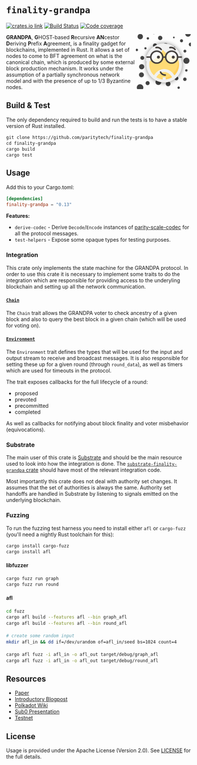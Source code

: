 # `finality-grandpa`

[![crates.io link][crates-badge]][crates] [![Build Status][travis-badge]][travis] [![Code coverage][codecov-badge]][codecov]

<img align="right" width="150" height="150" src="img/grandpa.png">

**GRANDPA**, **G**HOST-based **R**ecursive **AN**cestor **D**eriving **P**refix **A**greement, is a
finality gadget for blockchains, implemented in Rust. It allows a set of nodes to come to BFT
agreement on what is the canonical chain, which is produced by some external block production
mechanism. It works under the assumption of a partially synchronous network model and with the
presence of up to 1/3 Byzantine nodes.

## Build & Test

The only dependency required to build and run the tests is to have a stable version of Rust
installed.

```
git clone https://github.com/paritytech/finality-grandpa
cd finality-grandpa
cargo build
cargo test
```

## Usage

Add this to your Cargo.toml:

```toml
[dependencies]
finality-grandpa = "0.13"
```

**Features:**

- `derive-codec` - Derive `Decode`/`Encode` instances of [parity-scale-codec][parity-scale-codec]
  for all the protocol messages.
- `test-helpers` - Expose some opaque types for testing purposes.

### Integration

This crate only implements the state machine for the GRANDPA protocol. In order to use this crate it
is necessary to implement some traits to do the integration which are responsible for providing
access to the underyling blockchain and setting up all the network communication.

#### [`Chain`][chain-docs]

The `Chain` trait allows the GRANDPA voter to check ancestry of a given block and also to query the
best block in a given chain (which will be used for voting on).

#### [`Environment`][environment-docs]

The `Environment` trait defines the types that will be used for the input and output stream to
receive and broadcast messages. It is also responsible for setting these up for a given round
(through `round_data`), as well as timers which are used for timeouts in the protocol.

The trait exposes callbacks for the full lifecycle of a round:

- proposed
- prevoted
- precommitted
- completed

As well as callbacks for notifying about block finality and voter misbehavior (equivocations).

### Substrate

The main user of this crate is [Substrate][substrate] and should be the main resource used to look
into how the integration is done. The [`substrate-finality-grandpa` crate][substrate-finality-grandpa]
should have most of the relevant integration code.

Most importantly this crate does not deal with authority set changes. It assumes that the set of
authorities is always the same. Authority set handoffs are handled in Substrate by listening to
signals emitted on the underlying blockchain.

### Fuzzing

To run the fuzzing test harness you need to install either `afl` or `cargo-fuzz` (you'll need a nightly Rust toolchain
for this):

```sh
cargo install cargo-fuzz
cargo install afl
```

#### libfuzzer

```sh
cargo fuzz run graph
cargo fuzz run round
```

#### afl

```sh
cd fuzz
cargo afl build --features afl --bin graph_afl
cargo afl build --features afl --bin round_afl

# create some random input
mkdir afl_in && dd if=/dev/urandom of=afl_in/seed bs=1024 count=4

cargo afl fuzz -i afl_in -o afl_out target/debug/graph_afl
cargo afl fuzz -i afl_in -o afl_out target/debug/round_afl
```

## Resources

- [Paper][paper]
- [Introductory Blogpost][blogpost]
- [Polkadot Wiki][polkadot-wiki]
- [Sub0 Presentation][sub0]
- [Testnet][testnet]

## License

Usage is provided under the Apache License (Version 2.0). See [LICENSE](LICENSE) for the full
details.

[blogpost]: https://medium.com/polkadot-network/grandpa-block-finality-in-polkadot-an-introduction-part-1-d08a24a021b5
[chain-docs]: https://docs.rs/finality-grandpa/0.10.2/finality_grandpa/trait.Chain.html
[codecov-badge]: https://codecov.io/gh/paritytech/finality-grandpa/branch/master/graph/badge.svg
[codecov]: https://codecov.io/gh/paritytech/finality-grandpa
[crates-badge]: https://img.shields.io/crates/v/finality-grandpa.svg
[crates]: https://crates.io/crates/finality-grandpa
[environment-docs]: https://docs.rs/finality-grandpa/0.10.2/finality_grandpa/voter/trait.Environment.html
[paper]: https://github.com/w3f/consensus/blob/master/pdf/grandpa.pdf
[parity-scale-codec]: https://github.com/paritytech/parity-scale-codec
[polkadot-wiki]: https://wiki.polkadot.network/en/latest/polkadot/learn/consensus/
[sub0]: https://www.youtube.com/watch?v=QE8svRKVYOU
[substrate]: https://github.com/paritytech/substrate
[substrate-finality-grandpa]: https://github.com/paritytech/substrate/tree/master/client/finality-grandpa
[testnet]: https://telemetry.polkadot.io/#/Alexander
[travis-badge]: https://travis-ci.org/paritytech/finality-grandpa.svg?branch=master
[travis]: https://travis-ci.org/paritytech/finality-grandpa
